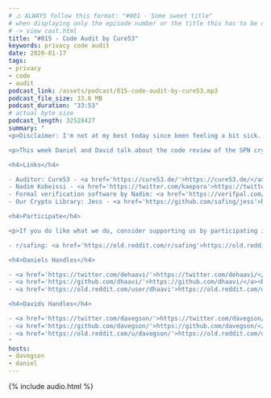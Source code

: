 ```yaml
---
# ⚠️ ALWAYS follow this format: "#001 - Some sweet title"
# when displaying only the episode number or the title this has to be constant
# -> view cast.html
title: "#015 - Code Audit by Cure53"
keywords: privacy code audit
date: 2020-01-17
tags:
- privacy
- code
- audit
podcast_link: /assets/podcast/015-code-audit-by-cure53.mp3
podcast_file_size: 33.6 MB
podcast_duration: "33:53"
# actual byte size
podcast_length: 32528427
summary: "
<p>Disclaimer: I'm not at my best today since been feeling a bit sick. I focused on bringing the episode out, so sorry for this weeks poor quality.</p>

<p>This week Daniel and David talk about the code review of the SPN cryptography module. The auditor is Cure53 who already has reviewed big players in the scene, such as Bitwarden, Mullvad or OpenPGP. First hints of the result are also included. Enjoy the listen.</p>

<h4>Links</h4>

- Auditor: Cure53 - <a href='https://cure53.de/'>https://cure53.de/</a><br/>
- Nadim Kobeissi - <a href='https://twitter.com/kaepora'>https://twitter.com/kaepora</a><br/>
- Formal verification software by Nadim: <a href='https://verifpal.com/'>https://verifpal.com/</a><br/>
- Our Crypto Library: Jess - <a href='https://github.com/safing/jess'>https://github.com/safing/jess</a><br/>

<h4>Participate</h4>

<p>If you do like what we do, consider supporting us by participating in our reddit:</p>

- r/safing: <a href='https://old.reddit.com/r/safing'>https://old.reddit.com/r/safing</a><br/>

<h4>Daniels Handles</h4>

- <a href='https://twitter.com/dehaavi/'>https://twitter.com/dehaavi/</a><br/>
- <a href='https://github.com/dhaavi/'>https://github.com/dhaavi/</a><br/>
- <a href='https://old.reddit.com/user/dhaavi'>https://old.reddit.com/user/dhaavi</a><br/>

<h4>Davids Handles</h4>

- <a href='https://twitter.com/davegson/'>https://twitter.com/davegson/</a><br/>
- <a href='https://github.com/davegson/'>https://github.com/davegson/</a><br/>
- <a href='https://old.reddit.com/u/davegson/'>https://old.reddit.com/u/davegson/</a><br/>
"
hosts:
- davegson
- daniel
---
```


{% include audio.html %}

